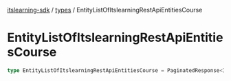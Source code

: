 [itslearning-sdk](../../modules.md) / [types](../index.md) / EntityListOfItslearningRestApiEntitiesCourse

# EntityListOfItslearningRestApiEntitiesCourse

```ts
type EntityListOfItslearningRestApiEntitiesCourse = PaginatedResponse<ItslearningRestApiEntitiesCourse>;
```
